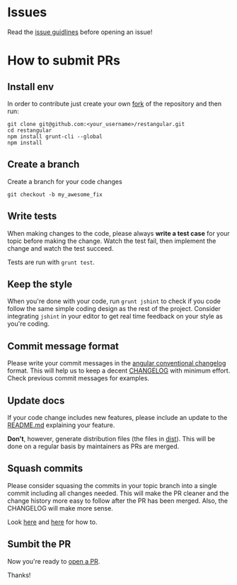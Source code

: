 # Issues

Read the [issue guidlines](.github/ISSUE_TEMPLATE.md) before opening an issue!

# How to submit PRs

## Install env

In order to contribute just create your own [fork](https://help.github.com/articles/fork-a-repo/)
of the repository and then run:

```
git clone git@github.com:<your_username>/restangular.git
cd restangular
npm install grunt-cli --global
npm install
```

## Create a branch

Create a branch for your code changes

`git checkout -b my_awesome_fix`

## Write tests

When making changes to the code, please always **write a test case** for
your topic before making the change. Watch the test fail, then
implement the change and watch the test succeed.

Tests are run with `grunt test`.

## Keep the style

When you're done with your code, run `grunt jshint` to check
if you code follow the same simple coding design as the rest of the project.
Consider integrating `jshint` in your editor to get real time feedback on your
style as you're coding.

## Commit message format

Please write your commit messages in the [angular conventional changelog](https://github.com/conventional-changelog/conventional-changelog-angular/blob/master/convention.md) format. This will help
us to keep a decent [CHANGELOG](CHANGELOG.md) with minimum effort. Check previous commit
messages for examples.

## Update docs

If your code change includes new features, please include an update to the [README.md](README.md)
explaining your feature.

**Don't**, however, generate distribution files (the files in [dist](dist)). This will be done
on a regular basis by maintainers as PRs are merged.

## Squash commits

Please consider squasing the commits in your topic branch into a single commit including
all changes needed. This will make the PR cleaner and the change history more easy to follow
after the PR has been merged. Also, the CHANGELOG will make more sense.

Look [here](https://ariejan.net/2011/07/05/git-squash-your-latests-commits-into-one/) and
[here](https://git-scm.com/book/en/v2/Git-Tools-Rewriting-History#Squashing-Commits) for how to.

## Sumbit the PR

Now you're ready to [open a PR](https://help.github.com/articles/creating-a-pull-request-from-a-fork/).

Thanks!
